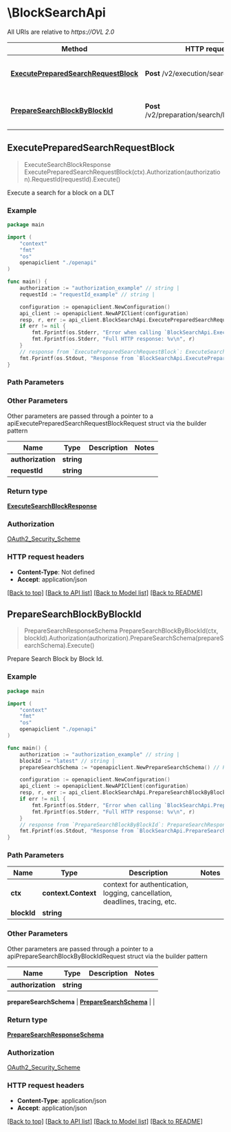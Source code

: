 # \BlockSearchApi

All URIs are relative to *https://OVL 2.0*

Method | HTTP request | Description
------------- | ------------- | -------------
[**ExecutePreparedSearchRequestBlock**](BlockSearchApi.md#ExecutePreparedSearchRequestBlock) | **Post** /v2/execution/search/block | Execute a search for a block on a DLT
[**PrepareSearchBlockByBlockId**](BlockSearchApi.md#PrepareSearchBlockByBlockId) | **Post** /v2/preparation/search/block/{blockId} | Prepare Search Block by Block Id.



## ExecutePreparedSearchRequestBlock

> ExecuteSearchBlockResponse ExecutePreparedSearchRequestBlock(ctx).Authorization(authorization).RequestId(requestId).Execute()

Execute a search for a block on a DLT



### Example

```go
package main

import (
    "context"
    "fmt"
    "os"
    openapiclient "./openapi"
)

func main() {
    authorization := "authorization_example" // string | 
    requestId := "requestId_example" // string | 

    configuration := openapiclient.NewConfiguration()
    api_client := openapiclient.NewAPIClient(configuration)
    resp, r, err := api_client.BlockSearchApi.ExecutePreparedSearchRequestBlock(context.Background()).Authorization(authorization).RequestId(requestId).Execute()
    if err != nil {
        fmt.Fprintf(os.Stderr, "Error when calling `BlockSearchApi.ExecutePreparedSearchRequestBlock``: %v\n", err)
        fmt.Fprintf(os.Stderr, "Full HTTP response: %v\n", r)
    }
    // response from `ExecutePreparedSearchRequestBlock`: ExecuteSearchBlockResponse
    fmt.Fprintf(os.Stdout, "Response from `BlockSearchApi.ExecutePreparedSearchRequestBlock`: %v\n", resp)
}
```

### Path Parameters



### Other Parameters

Other parameters are passed through a pointer to a apiExecutePreparedSearchRequestBlockRequest struct via the builder pattern


Name | Type | Description  | Notes
------------- | ------------- | ------------- | -------------
 **authorization** | **string** |  | 
 **requestId** | **string** |  | 

### Return type

[**ExecuteSearchBlockResponse**](ExecuteSearchBlockResponse.md)

### Authorization

[OAuth2_Security_Scheme](../README.md#OAuth2_Security_Scheme)

### HTTP request headers

- **Content-Type**: Not defined
- **Accept**: application/json

[[Back to top]](#) [[Back to API list]](../README.md#documentation-for-api-endpoints)
[[Back to Model list]](../README.md#documentation-for-models)
[[Back to README]](../README.md)


## PrepareSearchBlockByBlockId

> PrepareSearchResponseSchema PrepareSearchBlockByBlockId(ctx, blockId).Authorization(authorization).PrepareSearchSchema(prepareSearchSchema).Execute()

Prepare Search Block by Block Id.



### Example

```go
package main

import (
    "context"
    "fmt"
    "os"
    openapiclient "./openapi"
)

func main() {
    authorization := "authorization_example" // string | 
    blockId := "latest" // string | 
    prepareSearchSchema := *openapiclient.NewPrepareSearchSchema() // PrepareSearchSchema | 

    configuration := openapiclient.NewConfiguration()
    api_client := openapiclient.NewAPIClient(configuration)
    resp, r, err := api_client.BlockSearchApi.PrepareSearchBlockByBlockId(context.Background(), blockId).Authorization(authorization).PrepareSearchSchema(prepareSearchSchema).Execute()
    if err != nil {
        fmt.Fprintf(os.Stderr, "Error when calling `BlockSearchApi.PrepareSearchBlockByBlockId``: %v\n", err)
        fmt.Fprintf(os.Stderr, "Full HTTP response: %v\n", r)
    }
    // response from `PrepareSearchBlockByBlockId`: PrepareSearchResponseSchema
    fmt.Fprintf(os.Stdout, "Response from `BlockSearchApi.PrepareSearchBlockByBlockId`: %v\n", resp)
}
```

### Path Parameters


Name | Type | Description  | Notes
------------- | ------------- | ------------- | -------------
**ctx** | **context.Context** | context for authentication, logging, cancellation, deadlines, tracing, etc.
**blockId** | **string** |  | 

### Other Parameters

Other parameters are passed through a pointer to a apiPrepareSearchBlockByBlockIdRequest struct via the builder pattern


Name | Type | Description  | Notes
------------- | ------------- | ------------- | -------------
 **authorization** | **string** |  | 

 **prepareSearchSchema** | [**PrepareSearchSchema**](PrepareSearchSchema.md) |  | 

### Return type

[**PrepareSearchResponseSchema**](PrepareSearchResponseSchema.md)

### Authorization

[OAuth2_Security_Scheme](../README.md#OAuth2_Security_Scheme)

### HTTP request headers

- **Content-Type**: application/json
- **Accept**: application/json

[[Back to top]](#) [[Back to API list]](../README.md#documentation-for-api-endpoints)
[[Back to Model list]](../README.md#documentation-for-models)
[[Back to README]](../README.md)


